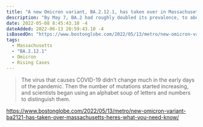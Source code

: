 ```yaml
---
title: "A new Omicron variant, BA.2.12.1, has taken over in Massachusetts. Here’s what you need to know."
description: "By May 7, BA.2 had roughly doubled its prevalence, to about 56 percent of all cases — but BA.2.12.1 had exploded and now accounts for 43 percent of the country’s COVID cases. (It’s about 40 percent of New England cases, and the Broad Institute of MIT and Harvard estimates that it has taken over in Massachusetts, accounting for nearly 70 percent of cases."
date: 2022-05-08 8:45:43.10 -4
dateAdded: 2022-06-13 20:59:43.10 -4
isBasedOn: "https://www.bostonglobe.com/2022/05/13/metro/new-omicron-variant-ba2121-has-taken-over-massachusetts-heres-what-you-need-know/"
tags:
  - Massachusetts
  - "BA.2.12.1"
  - Omicron
  - Rising Cases
---
```


> The virus that causes COVID-19 didn’t change much in the early days of the pandemic. Then the number of mutations started increasing, and scientists began using an alphabet soup of letters and numbers to distinguish them.

https://www.bostonglobe.com/2022/05/13/metro/new-omicron-variant-ba2121-has-taken-over-massachusetts-heres-what-you-need-know/
